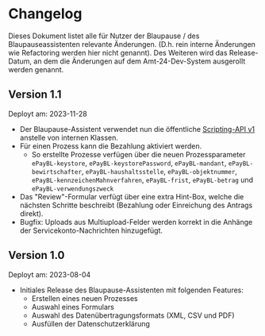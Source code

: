 # Changelog

Dieses Dokument listet alle für Nutzer der Blaupause / des Blaupauseassistenten relevante Änderungen. (D.h. rein interne Änderungen wie Refactoring werden hier nicht genannt).
Des Weiteren wird das Release-Datum, an dem die Änderungen auf dem Amt-24-Dev-System ausgerollt werden genannt.

## Version 1.1

Deployt am: 2023-11-28

- Der Blaupause-Assistent verwendet nun die öffentliche [Scripting-API v1](https://doku.pmp.seitenbau.com/display/DFO/Scripting-API+v1)  anstelle von internen Klassen.
- Für einen Prozess kann die Bezahlung aktiviert werden.
  - So erstellte Prozesse verfügen über die neuen Prozessparameter `ePayBL-keystore`, `ePayBL-keystorePassword`, `ePayBL-mandant`, `ePayBL-bewirtschafter`, `ePayBL-haushaltsstelle`, `ePayBL-objektnummer`, `ePayBL-kennzeichenMahnverfahren`, `ePayBL-frist`, `ePayBL-betrag` und `ePayBL-verwendungszweck`
- Das "Review"-Formular verfügt über eine extra Hint-Box, welche die nächsten Schritte beschreibt (Bezahlung oder Einreichung des Antrags direkt).
- Bugfix: Uploads aus Multiupload-Felder werden korrekt in die Anhänge der Servicekonto-Nachrichten hinzugefügt. 

## Version 1.0

Deployt am: 2023-08-04

- Initiales Release des Blaupause-Assistenten mit folgenden Features:
  - Erstellen eines neuen Prozesses
  - Auswahl eines Formulars
  - Auswahl des Datenübertragungsformats (XML, CSV und PDF)
  - Ausfüllen der Datenschutzerklärung
